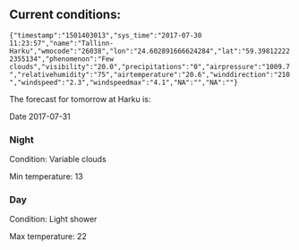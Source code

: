 ## Current conditions: 
 ``` {"timestamp":"1501403013","sys_time":"2017-07-30 11:23:57","name":"Tallinn-Harku","wmocode":"26038","lon":"24.602891666624284","lat":"59.398122222355134","phenomenon":"Few clouds","visibility":"20.0","precipitations":"0","airpressure":"1009.7","relativehumidity":"75","airtemperature":"20.6","winddirection":"210","windspeed":"2.3","windspeedmax":"4.1","NA":"","NA":""} ```

 The forecast for tomorrow at Harku is: 

Date 2017-07-31 

### Night 

Condition: Variable clouds 

Min temperature: 13 

### Day 

Condition: Light shower 

Max temperature: 22 

